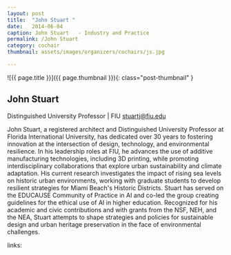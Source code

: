 ```yaml
---
layout: post
title:  "John Stuart "
date:   2014-06-04
caption: John Stuart   - Industry and Practice
permalink: /John Stuart
category: cochair
thumbnail: assets/images/organizers/cochairs/js.jpg

---
```

![{{ page.title }}]({{ page.thumbnail }}){: class="post-thumbnail" }

## John Stuart 
Distinguished University Professor | FIU
stuartj@fiu.edu

John Stuart, a registered architect and Distinguished University Professor at Florida International University, has dedicated over 30 years to fostering innovation at the intersection of design, technology, and environmental resilience. In his leadership roles at FIU, he advances the use of additive manufacturing technologies, including 3D printing, while promoting interdisciplinary collaborations that explore urban sustainability and climate adaptation. His current research investigates the impact of rising sea levels on historic urban environments, working with graduate students to develop resilient strategies for Miami Beach's Historic Districts. Stuart has served on the EDUCAUSE Community of Practice in AI and co-led the group creating guidelines for the ethical use of AI in higher education. Recognized for his academic and civic contributions and with grants from the NSF, NEH, and the NEA, Stuart attempts to shape strategies and policies for sustainable design and urban heritage preservation in the face of environmental challenges.

links:
